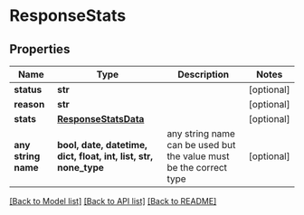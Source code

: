 # ResponseStats


## Properties
Name | Type | Description | Notes
------------ | ------------- | ------------- | -------------
**status** | **str** |  | [optional] 
**reason** | **str** |  | [optional] 
**stats** | [**ResponseStatsData**](ResponseStatsData.md) |  | [optional] 
**any string name** | **bool, date, datetime, dict, float, int, list, str, none_type** | any string name can be used but the value must be the correct type | [optional]

[[Back to Model list]](../README.md#documentation-for-models) [[Back to API list]](../README.md#documentation-for-api-endpoints) [[Back to README]](../README.md)


